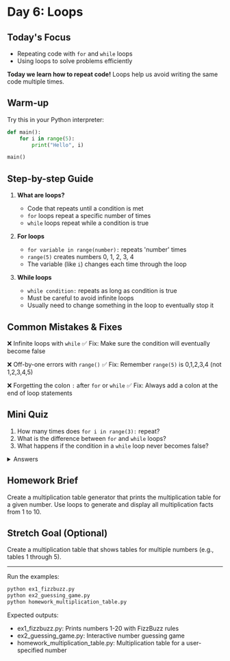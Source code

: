 # Day 6: Loops

## Today's Focus
- Repeating code with `for` and `while` loops
- Using loops to solve problems efficiently

**Today we learn how to repeat code!** Loops help us avoid writing the same code multiple times.

## Warm-up
Try this in your Python interpreter:
```python
def main():
    for i in range(5):
        print("Hello", i)

main()
```

## Step-by-step Guide

1. **What are loops?**
   - Code that repeats until a condition is met
   - `for` loops repeat a specific number of times
   - `while` loops repeat while a condition is true

2. **For loops**
   - `for variable in range(number):` repeats 'number' times
   - `range(5)` creates numbers 0, 1, 2, 3, 4
   - The variable (like `i`) changes each time through the loop

3. **While loops**
   - `while condition:` repeats as long as condition is true
   - Must be careful to avoid infinite loops
   - Usually need to change something in the loop to eventually stop it

## Common Mistakes & Fixes

❌ Infinite loops with `while`
✅ Fix: Make sure the condition will eventually become false

❌ Off-by-one errors with `range()`
✅ Fix: Remember `range(5)` is 0,1,2,3,4 (not 1,2,3,4,5)

❌ Forgetting the colon `:` after `for` or `while`
✅ Fix: Always add a colon at the end of loop statements

## Mini Quiz

1. How many times does `for i in range(3):` repeat?
2. What is the difference between `for` and `while` loops?
3. What happens if the condition in a `while` loop never becomes false?

<details>
<summary>Answers</summary>

1. 3 times (i = 0, 1, 2)
2. `for` repeats a specific number of times; `while` repeats while a condition is true
3. Infinite loop - the program runs forever
</details>

## Homework Brief

Create a multiplication table generator that prints the multiplication table for a given number.
Use loops to generate and display all multiplication facts from 1 to 10.

## Stretch Goal (Optional)

Create a multiplication table that shows tables for multiple numbers (e.g., tables 1 through 5).

---

Run the examples:
```bash
python ex1_fizzbuzz.py
python ex2_guessing_game.py
python homework_multiplication_table.py
```

Expected outputs:
- ex1_fizzbuzz.py: Prints numbers 1-20 with FizzBuzz rules
- ex2_guessing_game.py: Interactive number guessing game
- homework_multiplication_table.py: Multiplication table for a user-specified number
